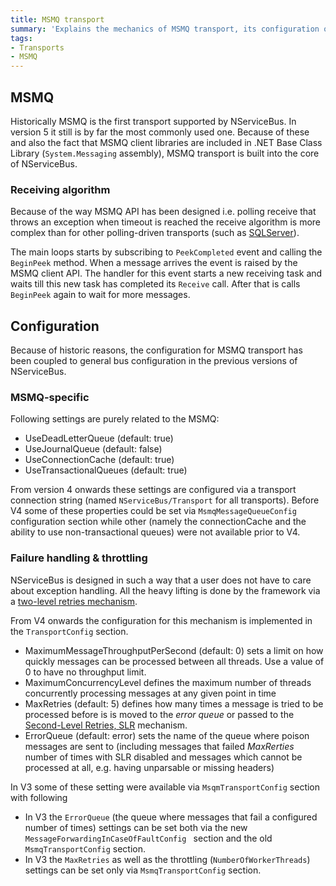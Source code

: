 ```yaml
---
title: MSMQ transport
summary: 'Explains the mechanics of MSMQ transport, its configuration options and various other configuration settings that were at some point coupled to this transport'
tags: 
- Transports
- MSMQ
---
```


## MSMQ

Historically MSMQ is the first transport supported by NServiceBus. In version 5 it still is by far the most commonly used one. Because of these and also the fact that MSMQ client libraries are included in .NET Base Class Library (`System.Messaging` assembly), MSMQ transport is built into the core of NServiceBus.

### Receiving algorithm

Because of the way MSMQ API has been designed i.e. polling receive that throws an exception when timeout is reached the receive algorithm is more complex than for other polling-driven transports (such as [SQLServer](SqlServer/Configuration.md)).

The main loops starts by subscribing to `PeekCompleted` event and calling the `BeginPeek` method. When a message arrives the event is raised by the MSMQ client API. The handler for this event starts a new receiving task and waits till this new task has completed its `Receive` call. After that is calls `BeginPeek` again to wait for more messages. 

## Configuration

Because of historic reasons, the configuration for MSMQ transport has been coupled to general bus configuration in the previous versions of NServiceBus.

### MSMQ-specific

Following settings are purely related to the MSMQ:

 * UseDeadLetterQueue (default: true)
 * UseJournalQueue (default: false)
 * UseConnectionCache (default: true)
 * UseTransactionalQueues (default: true)

From version 4 onwards these settings are configured via a transport connection string (named `NServiceBus/Transport` for all transports). Before V4 some of these properties could be set via `MsmqMessageQueueConfig` configuration section while other (namely the connectionCache and the ability to use non-transactional queues) were not available prior to V4.

<!-- include MessageQueueConfiguration-.config -->

### Failure handling & throttling

NServiceBus is designed in such a way that a user does not have to care about exception handling. All the heavy lifting is done by the framework via a [two-level retries mechanism](how-do-i-handle-exceptions.md).

From V4 onwards the configuration for this mechanism is implemented in the `TransportConfig` section. 

<!-- include TransportConfig-.config -->

 * MaximumMessageThroughputPerSecond (default: 0) sets a limit on how quickly messages can be processed between all threads. Use a value of 0 to have no throughput limit.
 * MaximumConcurrencyLevel defines the maximum number of threads concurrently processing messages at any given point in time
 * MaxRetries (default: 5) defines how many times a message is tried to be processed before is is moved to the *error queue* or passed to the [Second-Level Retries, SLR](how-do-i-handle-exceptions.md) mechanism.
 * ErrorQueue (default: error) sets the name of the queue where poison messages are sent to (including messages that failed *MaxRerties* number of times with SLR disabled and messages which cannot be processed at all, e.g. having unparsable or missing headers)

In V3 some of these setting were available via `MsqmTransportConfig` section with following 

 * In V3 the `ErrorQueue` (the queue where messages that fail a configured number of times) settings can be set both via the new `MessageForwardingInCaseOfFaultConfig ` section and the old `MsmqTransportConfig` section.
 * In V3 the `MaxRetries` as well as the throttling  (`NumberOfWorkerThreads`) settings can be set only via `MsmqTransportConfig` section.

